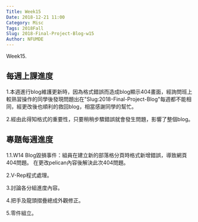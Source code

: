 ```yaml
---
Title: Week15
Date: 2018-12-21 11:00
Category: Misc
Tags: 2018Fall
Slug: 2018-Final-Project-Blog-w15
Author: NFUMDE
---
```


Week15.

<!-- PELICAN_END_SUMMARY -->

每週上課進度
----

1.本週進行blog維護更新時，因為格式錯誤而造成blog顯示404畫面，經詢問班上較熟習操作的同學後發現問題出在"Slug:2018-Final-Project-Blog"每週都不能相同，經更改後也順利的救回blog，相當感謝同學的幫忙。

2.經由此得知格式的重要性，只要稍稍步驟錯誤就會發生問題，影響了整個blog。


[cp github 倉儲]: https://github.com/mdecourse/cp2018
[cp 課程網站]: https://mdecourse.github.io/cp2018/

專題每週進度
----

1.1.W14 Blog毀損事件：組員在建立新的部落格分頁時格式新增錯誤，導致網頁404問題。
在更改pelican內容後解決此次404問題。

2.V-Rep程式處理。

3.討論各分組進度內容。

4.把手及龍頭摺疊總成外觀修正。

5.零件組立。
